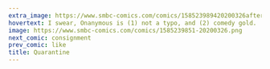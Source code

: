 ```yaml
---
extra_image: https://www.smbc-comics.com/comics/158523989420200326after.png
hovertext: I swear, Onanymous is (1) not a typo, and (2) comedy gold.
image: https://www.smbc-comics.com/comics/1585239851-20200326.png
next_comic: consignment
prev_comic: like
title: Quarantine
---
```


